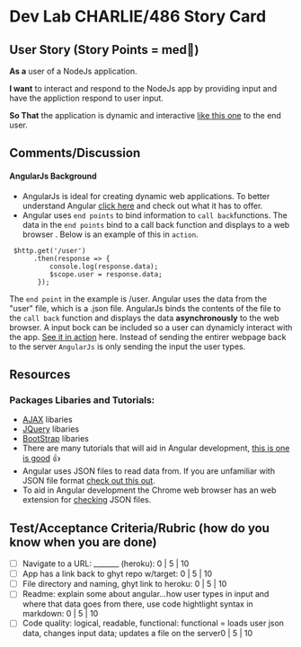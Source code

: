 # Dev Lab CHARLIE/486 Story Card 

## User Story (Story Points = med👕) 

**As a** user of a NodeJs application.

**I want** to interact and respond to the NodeJs app by providing input and have the appliction respond to user input. 

**So That** the application is dynamic and interactive [like this one](https://dev-training-lab-charlie.herokuapp.com/) to the end user.

## Comments/Discussion
#### AngularJs Background
- AngularJs is ideal for creating dynamic web applications.  To better understand Angular [click here](https://docs.angularjs.org/guide/introduction) and check out what it has to offer.
- Angular uses `end points` to bind information to `call back`functions.  The data in the `end points` bind to a call back function and displays to a web browser .  Below is an example of this in `action`.

```AngularJs
 $http.get('/user')
      .then(response => {
          console.log(response.data);
          $scope.user = response.data;
       });
```
The `end point` in the example is /user.  Angular uses the data from the "user" file, which is a .json file.  AngularJs binds the contents of the file to the `call back` function and displays the data **asynchronously** to the web browser.  A input bock can be included so a user can dynamicly interact with the app.  [See it in action](https://dev-training-lab-charlie.herokuapp.com/) here.  Instead of sending the entirer webpage back to the server `AngularJs` is only sending the input the user types.  


## Resources
  ### Packages Libaries and Tutorials:
  - [AJAX](https://ajax.googleapis.com/ajax/libs/angularjs/1.5.6/angular.min.js) libaries
  - [JQuery](https://code.jquery.com/jquery-3.3.1.min.js) libaries
  - [BootStrap](https://maxcdn.bootstrapcdn.com/bootstrap/3.3.7/js/bootstrap.min.js) libaries
-  There are many tutorials that will aid in Angular development, [this is one is good](https://www.tutorialspoint.com/angularjs/angularjs_overview.htm) 👍  
-  Angular uses JSON files to read data from. If you are unfamiliar with JSON file format [check out this out](https://docs.fileformat.com/web/json/).
-  To aid in Angular development the Chrome web browser has an web extension for [checking](https://chrome.google.com/webstore/detail/jsonview/chklaanhfefbnpoihckbnefhakgolnmc) JSON files.  

## Test/Acceptance Criteria/Rubric (how do you know when you are done) 

- [ ] Navigate to a URL: _______ (heroku): 0 | 5 | 10
- [ ] App has a  link back to ghyt repo w/target: 0 | 5 | 10
- [ ] File directory and naming, ghyt link to heroku: 0 | 5 | 10 
- [ ] Readme: explain some about angular...how user types in input and where that data goes from there, use code hightlight syntax in markdown: 0 | 5 | 10 
- [ ] Code quality: logical, readable, functional: functional = loads user json data, changes input data; updates a file on the server0 | 5 | 10  

